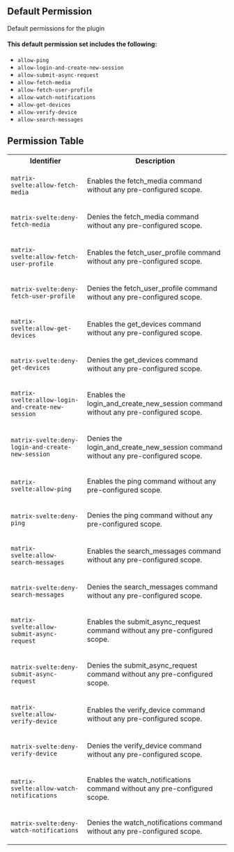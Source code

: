 ## Default Permission

Default permissions for the plugin

#### This default permission set includes the following:

- `allow-ping`
- `allow-login-and-create-new-session`
- `allow-submit-async-request`
- `allow-fetch-media`
- `allow-fetch-user-profile`
- `allow-watch-notifications`
- `allow-get-devices`
- `allow-verify-device`
- `allow-search-messages`

## Permission Table

<table>
<tr>
<th>Identifier</th>
<th>Description</th>
</tr>


<tr>
<td>

`matrix-svelte:allow-fetch-media`

</td>
<td>

Enables the fetch_media command without any pre-configured scope.

</td>
</tr>

<tr>
<td>

`matrix-svelte:deny-fetch-media`

</td>
<td>

Denies the fetch_media command without any pre-configured scope.

</td>
</tr>

<tr>
<td>

`matrix-svelte:allow-fetch-user-profile`

</td>
<td>

Enables the fetch_user_profile command without any pre-configured scope.

</td>
</tr>

<tr>
<td>

`matrix-svelte:deny-fetch-user-profile`

</td>
<td>

Denies the fetch_user_profile command without any pre-configured scope.

</td>
</tr>

<tr>
<td>

`matrix-svelte:allow-get-devices`

</td>
<td>

Enables the get_devices command without any pre-configured scope.

</td>
</tr>

<tr>
<td>

`matrix-svelte:deny-get-devices`

</td>
<td>

Denies the get_devices command without any pre-configured scope.

</td>
</tr>

<tr>
<td>

`matrix-svelte:allow-login-and-create-new-session`

</td>
<td>

Enables the login_and_create_new_session command without any pre-configured scope.

</td>
</tr>

<tr>
<td>

`matrix-svelte:deny-login-and-create-new-session`

</td>
<td>

Denies the login_and_create_new_session command without any pre-configured scope.

</td>
</tr>

<tr>
<td>

`matrix-svelte:allow-ping`

</td>
<td>

Enables the ping command without any pre-configured scope.

</td>
</tr>

<tr>
<td>

`matrix-svelte:deny-ping`

</td>
<td>

Denies the ping command without any pre-configured scope.

</td>
</tr>

<tr>
<td>

`matrix-svelte:allow-search-messages`

</td>
<td>

Enables the search_messages command without any pre-configured scope.

</td>
</tr>

<tr>
<td>

`matrix-svelte:deny-search-messages`

</td>
<td>

Denies the search_messages command without any pre-configured scope.

</td>
</tr>

<tr>
<td>

`matrix-svelte:allow-submit-async-request`

</td>
<td>

Enables the submit_async_request command without any pre-configured scope.

</td>
</tr>

<tr>
<td>

`matrix-svelte:deny-submit-async-request`

</td>
<td>

Denies the submit_async_request command without any pre-configured scope.

</td>
</tr>

<tr>
<td>

`matrix-svelte:allow-verify-device`

</td>
<td>

Enables the verify_device command without any pre-configured scope.

</td>
</tr>

<tr>
<td>

`matrix-svelte:deny-verify-device`

</td>
<td>

Denies the verify_device command without any pre-configured scope.

</td>
</tr>

<tr>
<td>

`matrix-svelte:allow-watch-notifications`

</td>
<td>

Enables the watch_notifications command without any pre-configured scope.

</td>
</tr>

<tr>
<td>

`matrix-svelte:deny-watch-notifications`

</td>
<td>

Denies the watch_notifications command without any pre-configured scope.

</td>
</tr>
</table>
